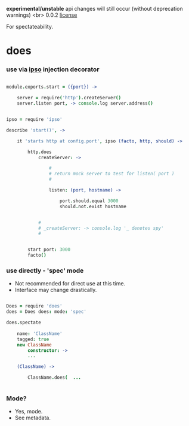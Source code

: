 **experimental/unstable** api changes will still occur (without deprecation warnings) <br\>
0.0.2 [license](./license)



For spectateability.


does
====

### use via [ipso](https://github.com/nomilous/ipso/tree/master) injection decorator


```coffee

module.exports.start = ({port}) -> 

    server = require('http').createServer()
    server.listen port, -> console.log server.address()

```
```coffee

ipso = require 'ipso'

describe 'start()', ->

    it 'starts http at config.port', ipso (facto, http, should) ->

        http.does 
            createServer: ->

                #
                # return mock server to test for listen( port )
                #

                listen: (port, hostname) -> 

                    port.should.equal 3000
                    should.not.exist hostname


            #
            # _createServer: -> console.log '_ denotes spy'
            # 


        start port: 3000
        facto()

```

### use directly - 'spec' mode

* Not recommended for direct use at this time.
* Interface may change drastically.

```coffee

Does = require 'does' 
does = Does does: mode: 'spec'

does.spectate 
    
    name: 'ClassName'
    tagged: true
    new ClassName
        constructor: ->
        ...

    (ClassName) -> 

        ClassName.does(  ... 
    
```


### Mode? 

* Yes, mode.
* See metadata.

